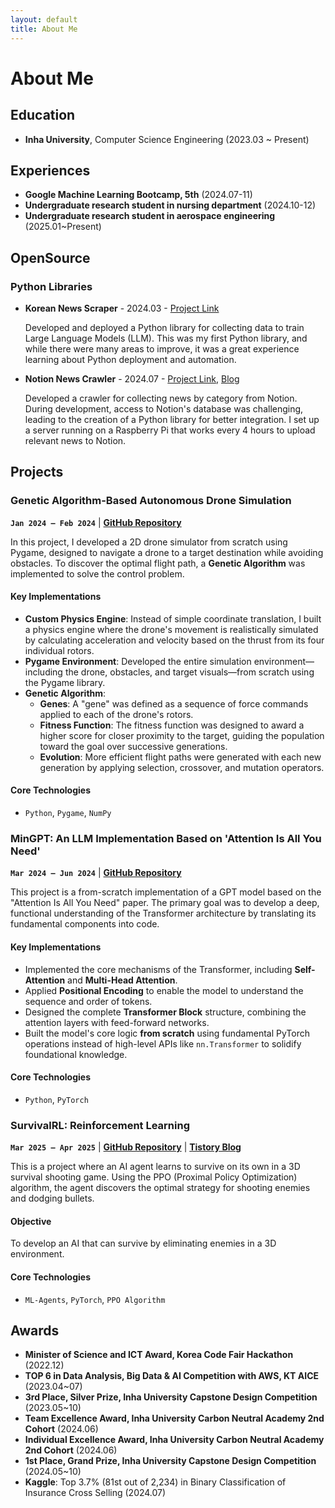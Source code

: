 ```yaml
---
layout: default
title: About Me
---
```


# About Me

## Education

- **Inha University**, Computer Science Engineering (2023.03 ~ Present)

## Experiences

- **Google Machine Learning Bootcamp, 5th** (2024.07-11)
- **Undergraduate research student in nursing department** (2024.10-12)
- **Undergraduate research student in aerospace engineering** (2025.01~Present)

## OpenSource

### Python Libraries

- **Korean News Scraper** - 2024.03 - [Project Link](https://github.com/kar7mp5/korean-news-scraper)

  Developed and deployed a Python library for collecting data to train Large Language Models (LLM).
  This was my first Python library, and while there were many areas to improve, it was a great experience learning about Python deployment and automation.

- **Notion News Crawler** - 2024.07 - [Project Link](https://github.com/kar7mp5/notion-news-crawler), [Blog](https://kar7mp5.tistory.com/)

  Developed a crawler for collecting news by category from Notion.
  During development, access to Notion's database was challenging, leading to the creation of a Python library for better integration.
  I set up a server running on a Raspberry Pi that works every 4 hours to upload relevant news to Notion.

## Projects

### Genetic Algorithm-Based Autonomous Drone Simulation

**`Jan 2024 – Feb 2024`** \| **[GitHub Repository](https://github.com/kar7mp5/Drone_Simulation)**

In this project, I developed a 2D drone simulator from scratch using Pygame, designed to navigate a drone to a target destination while avoiding obstacles. To discover the optimal flight path, a **Genetic Algorithm** was implemented to solve the control problem.

#### Key Implementations

- **Custom Physics Engine**: Instead of simple coordinate translation, I built a physics engine where the drone's movement is realistically simulated by calculating acceleration and velocity based on the thrust from its four individual rotors.
- **Pygame Environment**: Developed the entire simulation environment—including the drone, obstacles, and target visuals—from scratch using the Pygame library.
- **Genetic Algorithm**:
  - **Genes**: A "gene" was defined as a sequence of force commands applied to each of the drone's rotors.
  - **Fitness Function**: The fitness function was designed to award a higher score for closer proximity to the target, guiding the population toward the goal over successive generations.
  - **Evolution**: More efficient flight paths were generated with each new generation by applying selection, crossover, and mutation operators.

#### Core Technologies

- `Python`, `Pygame`, `NumPy`

### MinGPT: An LLM Implementation Based on 'Attention Is All You Need'

**`Mar 2024 – Jun 2024`** \| **[GitHub Repository](https://github.com/kar7mp5/MinGPT)**

This project is a from-scratch implementation of a GPT model based on the "Attention Is All You Need" paper. The primary goal was to develop a deep, functional understanding of the Transformer architecture by translating its fundamental components into code.

#### Key Implementations

- Implemented the core mechanisms of the Transformer, including **Self-Attention** and **Multi-Head Attention**.
- Applied **Positional Encoding** to enable the model to understand the sequence and order of tokens.
- Designed the complete **Transformer Block** structure, combining the attention layers with feed-forward networks.
- Built the model's core logic **from scratch** using fundamental PyTorch operations instead of high-level APIs like `nn.Transformer` to solidify foundational knowledge.

#### Core Technologies

- `Python`, `PyTorch`

### SurvivalRL: Reinforcement Learning

**`Mar 2025 – Apr 2025`** \| [**GitHub Repository**](https://github.com/kar7mp5/SurvivalRL) \| [**Tistory Blog**](https://kar7mp5.tistory.com/entry/Reinforcement-Learning-Python-Matplotlib%EC%9C%BC%EB%A1%9C-%EC%83%9D%ED%83%9C%EA%B3%84-%EA%B0%95%ED%99%94%ED%95%99%EC%8A%B5-%EC%8B%9C%EB%AE%AC%EB%A0%88%EC%9D%B4%EC%85%98-%EA%B5%AC%ED%98%84%ED%95%98%EA%B8%B0)

This is a project where an AI agent learns to survive on its own in a 3D survival shooting game. Using the PPO (Proximal Policy Optimization) algorithm, the agent discovers the optimal strategy for shooting enemies and dodging bullets.

#### Objective

To develop an AI that can survive by eliminating enemies in a 3D environment.

#### Core Technologies

- `ML-Agents`, `PyTorch`, `PPO Algorithm`

## Awards

- **Minister of Science and ICT Award, Korea Code Fair Hackathon** (2022.12)
- **TOP 6 in Data Analysis, Big Data & AI Competition with AWS, KT AICE** (2023.04~07)
- **3rd Place, Silver Prize, Inha University Capstone Design Competition** (2023.05~10)
- **Team Excellence Award, Inha University Carbon Neutral Academy 2nd Cohort** (2024.06)
- **Individual Excellence Award, Inha University Carbon Neutral Academy 2nd Cohort** (2024.06)
- **1st Place, Grand Prize, Inha University Capstone Design Competition** (2024.05~10)
- **Kaggle**: Top 3.7% (81st out of 2,234) in Binary Classification of Insurance Cross Selling (2024.07)

